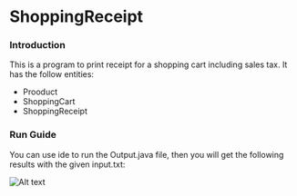 # ShoppingReceipt

### Introduction
This is a program to print receipt for a shopping cart including sales tax. It has the follow entities:  
 * Prooduct  
 * ShoppingCart  
 * ShoppingReceipt

### Run Guide
You can use ide to run the Output.java file, then you will get the following results with the given input.txt:  

![Alt text](./output.png)
